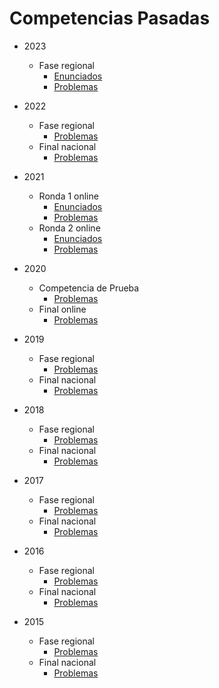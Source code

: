 # Competencias Pasadas

* 2023
	* Fase regional
   		* [Enunciados](https://raw.githubusercontent.com/OCIoficial/2023-10-Regional/pdf/oneside.pdf)
		* [Problemas](https://github.com/OCIoficial/2023-10-Regional)

* 2022
	* Fase regional
		* [Problemas](https://github.com/OCIoficial/2022-10-Regional)
	* Final nacional
		* [Problemas](https://github.com/OCIoficial/2022-11-Final)
* 2021
	* Ronda 1 online
		* [Enunciados](https://github.com/OCIoficial/2021-12-Regional/raw/pdf/oneside.pdf)
		* [Problemas](https://github.com/OCIoficial/2021-12-Regional)
	* Ronda 2 online
		* [Enunciados](https://github.com/OCIoficial/2022-01-Final/raw/pdf/oneside.pdf)
		* [Problemas](https://github.com/OCIoficial/2022-01-Final)
* 2020
	* Competencia de Prueba
		* [Problemas](https://github.com/OCIoficial/2020-12-Regional)
	* Final online
		* [Problemas](https://github.com/OCIoficial/2021-01-Final)
* 2019
	* Fase regional
		* [Problemas](https://github.com/OCIoficial/2019-10-Regional)
	* Final nacional
		* [Problemas](https://github.com/OCIoficial/2020-01-Final)
* 2018
	* Fase regional
		* [Problemas](https://github.com/OCIoficial/2018-10-Regional)
	* Final nacional
		* [Problemas](https://github.com/OCIoficial/2018-11-Final)
* 2017
	* Fase regional
		* [Problemas](https://github.com/OCIoficial/2017-10-Regional)
	* Final nacional
		* [Problemas](https://github.com/OCIoficial/2017-11-Final-Nacional)
* 2016
	* Fase regional
		* [Problemas](https://github.com/OCIoficial/2016-10-Regional)
	* Final nacional
		* [Problemas](https://github.com/OCIoficial/2016-11-Final)
* 2015
	* Fase regional
		* [Problemas](https://github.com/OCIoficial/2015-10-Regional)
	* Final nacional
		* [Problemas](https://github.com/OCIoficial/2015-11-Final-Nacional)
